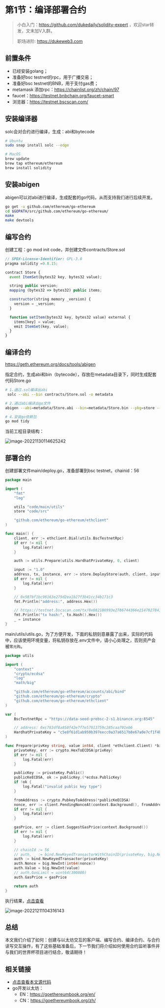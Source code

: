 # 第1节：编译部署合约

> 小白入门：https://github.com/dukedaily/solidity-expert ，欢迎star转发，文末加V入群。
>
> 职场进阶: https://dukeweb3.com

## 前置条件

- 已经安装golang；
- 准备好bsc testnet的rpc，用于广播交易；
- 准备好bsc testnet的BNB，用于支付gas费；
- metamask 添加rpc：https://chainlist.org/zh/chain/97
- faucet：https://testnet.bnbchain.org/faucet-smart
- 浏览器：https://testnet.bscscan.com/



## 安装编译器

solc会对合约进行编译，生成：abi和bytecode

```sh
# Ubuntu
sudo snap install solc --edge

# MacOS
brew update
brew tap ethereum/ethereum
brew install solidity
```



## 安装abigen

abigen可以对abi进行编译，生成配套的go代码，从而支持我们进行后续开发。

```sh
go get -u github.com/ethereum/go-ethereum
cd $GOPATH/src/github.com/ethereum/go-ethereum/
make
make devtools
```



## 编写合约

创建工程：go mod init code，并创建文件contracts/Store.sol

```js
// SPDX-License-Identifier: GPL-3.0
pragma solidity =0.8.15;

contract Store {
  event ItemSet(bytes32 key, bytes32 value);

  string public version;
  mapping (bytes32 => bytes32) public items;

  constructor(string memory _version) {
    version = _version;
  }

  function setItem(bytes32 key, bytes32 value) external {
    items[key] = value;
    emit ItemSet(key, value);
  }
}
```



## 编译合约

https://geth.ethereum.org/docs/tools/abigen

指定合约，生成abi和bin（bytecode），存放在metadata目录下，同时生成配套代码Store.go

```sh
# 1.通过.sol编译出abi
 solc --abi --bin contracts/Store.sol -o metadata

# 2.通过abi编译出go文件
abigen --abi=metadata/Store.abi --bin=metadata/Store.bin --pkg=store --type Store --out=src/Store.go

# 4.安装go依赖包
go mod tidy
```

当前工程目录结构：

![image-20221130114625242](https://duke-typora.s3.ap-southeast-1.amazonaws.com/uPic/image-20221130114625242.png)



## 部署合约

创建部署文件main/deploy.go，准备部署到bsc testnet，chainid：56

```go
package main

import (
	"fmt"
	"log"

	utils "code/main/utils"
	store "code/src"

	"github.com/ethereum/go-ethereum/ethclient"
)

func main() {
	client, err := ethclient.Dial(utils.BscTestnetRpc)
	if err != nil {
		log.Fatal(err)
	}

	auth := utils.Prepare(utils.HardhatPrivateKey, 0, client)

	input := "1.0"
	address, tx, instance, err := store.DeployStore(auth, client, input)
	if err != nil {
		log.Fatal(err)
	}

	// 0x587bf1bc96163e279d2ea1b27f3b41cc34b171c3
	fmt.Println("address:", address.Hex())

	// https://testnet.bscscan.com/tx/0x082186993e2786744366e2147827841dc02115439d9d3786ce39a1774209d38a
	fmt.Println("tx hash:", tx.Hash().Hex())
	_ = instance
}

```

main/utils/utils.go，为了方便开发，下面的私钥刻意暴露了出来，实际的代码中，应该使用环境变量，将私钥存放在.env文件中，请小心处理之，否则资产会被`零元购`。

```go
package utils

import (
	"context"
	"crypto/ecdsa"
	"log"
	"math/big"

	"github.com/ethereum/go-ethereum/accounts/abi/bind"
	"github.com/ethereum/go-ethereum/crypto"
	"github.com/ethereum/go-ethereum/ethclient"
)

var (
	BscTestnetRpc = "https://data-seed-prebsc-2-s1.binance.org:8545"

	// address: 0xc783df8a850f42e7f7e57013759c285caa701eb6
	HardhatPrivateKey = "c5e8f61d1ab959b397eecc0a37a6517b8e67a0e7cf1f4bce5591f3ed80199122"
)

func Prepare(privKey string, value int64, client *ethclient.Client) *bind.TransactOpts {
	privateKey, err := crypto.HexToECDSA(privKey)
	if err != nil {
		log.Fatal(err)
	}

	publicKey := privateKey.Public()
	publicKeECDSA, ok := publicKey.(*ecdsa.PublicKey)
	if !ok {
		log.Fatal("invalid public key type")
	}

	fromAddress := crypto.PubkeyToAddress(*publicKeECDSA)
	nonce, err := client.PendingNonceAt(context.Background(), fromAddress)
	if err != nil {
		log.Fatal(err)
	}

	gasPrice, err := client.SuggestGasPrice(context.Background())
	if err != nil {
		log.Fatal(err)
	}

	// chainId := 56
	// auth, _ := bind.NewKeyedTransactorWithChainID(privateKey, big.NewInt(int64(56)))
	auth := bind.NewKeyedTransactor(privateKey)
	auth.Nonce = big.NewInt(int64(nonce))
	auth.Value = big.NewInt(value)
	// auth.GasLimit = uint64(300000)
	auth.GasPrice = gasPrice

	return auth
}

```

执行结果，[点击查看](https://testnet.bscscan.com/address/0x587bf1bc96163e279d2ea1b27f3b41cc34b171c3)

![image-20221211104316143](https://duke-typora.s3.ap-southeast-1.amazonaws.com/uPic/image-20221211104316143.png)



## 总结

本文我们介绍了如何：创建与以太坊交互的客户端、编写合约、编译合约、与合约读写交互操作，有了这些基础准备后，下一节我们将介绍如何使用合约监听事件并与我们的世界杯项目进行结合，敬请期待！



## 相关链接

- [点击查看本文源代码](https://github.com/dukedaily/solidity-expert/tree/main/14_Golang%E5%90%88%E7%BA%A6%E4%BA%A4%E4%BA%92)
- go开发以太坊：
  - EN：https://goethereumbook.org/en/
  - CN：https://goethereumbook.org/zh/

